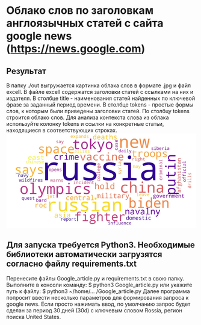 # Облако слов по заголовкам англоязычных статей с сайта google news (https://news.google.com)

## Результат
В папку ./out выгружается картинка облака слов в формате .jpg и файл excell. 
В файле excell содержатся заголовки статей с ссылками на них и издателя. В столбце title - наименования статей найденных по ключевой фразе за заданный период времени. В столбце tokens - простые формы слов, к которым были приведены заголовки статей. По столбцу tokens строится облако слов.
Для анализа контекста слова из облака используйте колонку tokens и ссылки на конкретные статьи, находящиеся в соответствующих строках.
![alt text](top50_plasma.jpg "Вывод облака программой")

## Для запуска требуется Python3. Необходимые библиотеки автоматически загрузятся согласно файлу requirements.txt
Перенесите файлы Google_article.py и requirements.txt в свою папку. 
Выполните в консоли команду: 
$ python3 Google_article.py 
или укажите путь к файлу:
$ python3 ~/home/... /Google_article.py
Далее программа попросит ввести несколько параметров для формирования запроса к google news. Если просто нажимать ввод, по умолчанию запрос будет сделан за период 30 дней (30d) с ключевым словом Rossia, регион поиска United States.
